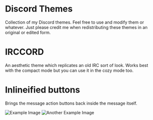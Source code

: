 # Discord Themes
Collection of my Discord themes. Feel free to use and modify them or whatever. Just please credit me when redistributing these themes in an original or edited form.

# IRCCORD
An aesthetic theme which replicates an old IRC sort of look. Works best with the compact mode but you can use it in the cozy mode too.

# Inlineified buttons
Brings the message action buttons back inside the message itself.

![Example Image](https://cdn.discordapp.com/attachments/938612159590584331/1012416879131889705/unknown.png)
![Another Example Image](https://cdn.discordapp.com/attachments/938612159590584331/1012416834357698680/unknown.png)
